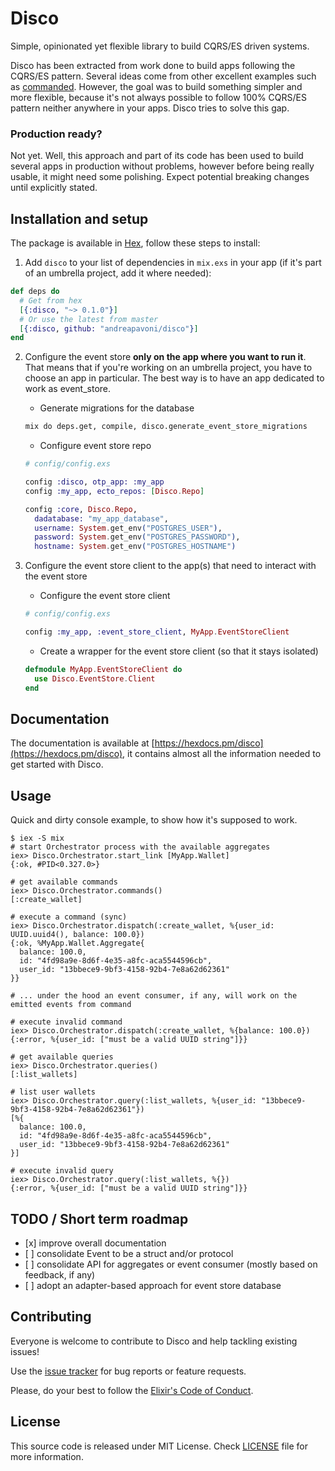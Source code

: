 # Disco

Simple, opinionated yet flexible library to build CQRS/ES driven systems.

Disco has been extracted from work done to build apps following the CQRS/ES pattern.
Several ideas come from other excellent examples such as [commanded](https://github.com/commanded/commanded).
However, the goal was to build something simpler and more flexible, because it's not always
possible to follow 100% CQRS/ES pattern neither anywhere in your apps. Disco tries to
solve this gap.

### Production ready?

Not yet. Well, this approach and part of its code has been used to build several apps in production
without problems, however before being really usable, it might need some polishing. Expect
potential breaking changes until explicitly stated.

## Installation and setup

The package is available in [Hex](https://hex.pm/packages/disco), follow these steps to install:

1.  Add `disco` to your list of dependencies in `mix.exs` in your app (if it's part
    of an umbrella project, add it where needed):

```elixir
def deps do
  # Get from hex
  [{:disco, "~> 0.1.0"}]
  # Or use the latest from master
  [{:disco, github: "andreapavoni/disco"}]
end
```

2.  Configure the event store **only on the app where you want to run it**. That means that
    if you're working on an umbrella project, you have to choose an app in particular. The
    best way is to have an app dedicated to work as event_store.

    * Generate migrations for the database

    ```sh
    mix do deps.get, compile, disco.generate_event_store_migrations
    ```

    * Configure event store repo

    ```elixir
    # config/config.exs

    config :disco, otp_app: :my_app
    config :my_app, ecto_repos: [Disco.Repo]

    config :core, Disco.Repo,
      dadatabase: "my_app_database",
      username: System.get_env("POSTGRES_USER"),
      password: System.get_env("POSTGRES_PASSWORD"),
      hostname: System.get_env("POSTGRES_HOSTNAME")
    ```

3.  Configure the event store client to the app(s) that need to interact with the event store

    * Configure the event store client

    ```elixir
    # config/config.exs

    config :my_app, :event_store_client, MyApp.EventStoreClient
    ```

    * Create a wrapper for the event store client (so that it stays isolated)

    ```elixir
    defmodule MyApp.EventStoreClient do
      use Disco.EventStore.Client
    end
    ```

## Documentation

The documentation is available at [https://hexdocs.pm/disco](https://hexdocs.pm/disco), it
contains almost all the information needed to get started with Disco.

## Usage

Quick and dirty console example, to show how it's supposed to work.

```
$ iex -S mix
# start Orchestrator process with the available aggregates
iex> Disco.Orchestrator.start_link [MyApp.Wallet]
{:ok, #PID<0.327.0>}

# get available commands
iex> Disco.Orchestrator.commands()
[:create_wallet]

# execute a command (sync)
iex> Disco.Orchestrator.dispatch(:create_wallet, %{user_id: UUID.uuid4(), balance: 100.0})
{:ok, %MyApp.Wallet.Aggregate{
  balance: 100.0,
  id: "4fd98a9e-8d6f-4e35-a8fc-aca5544596cb",
  user_id: "13bbece9-9bf3-4158-92b4-7e8a62d62361"
}}

# ... under the hood an event consumer, if any, will work on the emitted events from command

# execute invalid command
iex> Disco.Orchestrator.dispatch(:create_wallet, %{balance: 100.0})
{:error, %{user_id: ["must be a valid UUID string"]}}

# get available queries
iex> Disco.Orchestrator.queries()
[:list_wallets]

# list user wallets
iex> Disco.Orchestrator.query(:list_wallets, %{user_id: "13bbece9-9bf3-4158-92b4-7e8a62d62361"})
[%{
  balance: 100.0,
  id: "4fd98a9e-8d6f-4e35-a8fc-aca5544596cb",
  user_id: "13bbece9-9bf3-4158-92b4-7e8a62d62361"
}]

# execute invalid query
iex> Disco.Orchestrator.query(:list_wallets, %{})
{:error, %{user_id: ["must be a valid UUID string"]}}
```

## TODO / Short term roadmap

* [x] improve overall documentation
* [ ] consolidate Event to be a struct and/or protocol
* [ ] consolidate API for aggregates or event consumer (mostly based on feedback, if any)
* [ ] adopt an adapter-based approach for event store database

## Contributing

Everyone is welcome to contribute to Disco and help tackling existing issues!

Use the [issue tracker](https://github.com/andreapavoni/disco/issues) for bug reports or feature requests.

Please, do your best to follow the [Elixir's Code of Conduct](https://github.com/elixir-lang/elixir/blob/master/CODE_OF_CONDUCT.md).

## License

This source code is released under MIT License. Check [LICENSE](https://github.com/andreapavoni/disco/blob/master/LICENSE) file for more information.
